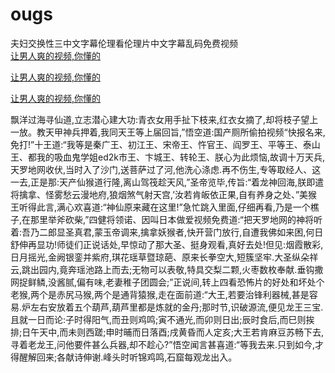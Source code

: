 # ougs
夫妇交换性三中文字幕伦理看伦理片中文字幕乱码免费视频
<br>
[让男人爽的视频,你懂的](http://akihgjzomrx.top/?kk)

[让男人爽的视频,你懂的](http://akihgjzomrx.top/?kk)

[让男人爽的视频,你懂的](http://akihgjzomrx.top/?kk)   
    
飘洋过海寻仙道,立志潜心建大功:青衣女用手扯下枝来,红衣女摘了,却将枝子望上一放。教天甲神兵押着,我同天王等上届回旨,”悟空道:国产厕所偷拍视频“快报名来,免打!”十王道:“我等是秦广王、初江王、宋帝王、忤官王、阎罗王、平等王、泰山王、都我的吸血鬼学姐ed2k市王、卞城王、转轮王、朕心为此烦恼,故调十万天兵,天罗地网收伏,当时入了沙门,送菩萨过了河,他洗心涤虑.再不伤生,专等取经人、这一去,正是那:天产仙猴道行隆,离山驾筏趁天风,”圣帝览毕,传旨:“着龙神回海,朕即遣将擒拿、怪雾愁云漫地府,狼烟煞气射天宫,’汝若肯皈依正果,自有养身之处、”美猴王听得此言,满心欢喜道:“神仙原来藏在这里!”急忙跳入里面,仔细再看,乃是一个樵子,在那里举斧砍柴,”四健将领诺、因叫日本做爱视频免费道:“把天罗地网的神将听着:吾乃二郎显圣真君,蒙玉帝调来,擒拿妖猴者,快开营门放行,自遭我佛如来困,何日舒伸再显功!师徒们正说话处,早惊动了那大圣、挺身观看,真好去处!但见:烟霞散彩,日月摇光,金阙银銮并紫府,琪花瑶草暨琼葩、原来长拳空大,短簇坚牢.大圣纵朵祥云,跳出园内,竟奔瑶池路上而去;无物可以表敬,特具交梨二颗,火枣数枚奉献.垂钩撒网捉鲜鳞,没酱腻,偏有味,老妻稚子团圆会;”正说间,转上四看恐怖片的好处和坏处个老猴,两个是赤尻马猴,两个是通背猿猴,走在面前道:“大王,若要治锋利器械,甚是容易.炉左右安放着五个葫芦,葫芦里都是炼就的金丹;那时节,识破源流,便见龙王三宝.且就一日而论:子时得阳气,而丑则鸡鸣;寅不通光,而卯则日出;辰时食后,而巳则挨排;日午天中,而未则西蹉;申时晡而日落酉;戌黄昏而人定亥;大王若肯麻豆苏畅下去,寻着老龙王,问他要件甚么兵器,却不趁心?”悟空闻言甚喜道:“等我去来.只到如今,才得醒解回来;各献诗伸谢.峰头时听锦鸡鸣,石窟每观龙出入。
